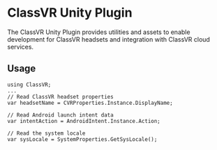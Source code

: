 # ClassVR Unity Plugin

The ClassVR Unity Plugin provides utilities and assets to enable development for ClassVR headsets and integration with ClassVR cloud services.

## Usage

```
using ClassVR;
...
// Read ClassVR headset properties
var headsetName = CVRProperties.Instance.DisplayName;

// Read Android launch intent data
var intentAction = AndroidIntent.Instance.Action;

// Read the system locale
var sysLocale = SystemProperties.GetSysLocale();
```
